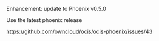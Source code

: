 Enhancement: update to Phoenix v0.5.0

Use the latest phoenix release

<https://github.com/owncloud/ocis/ocis-phoenix/issues/43>
